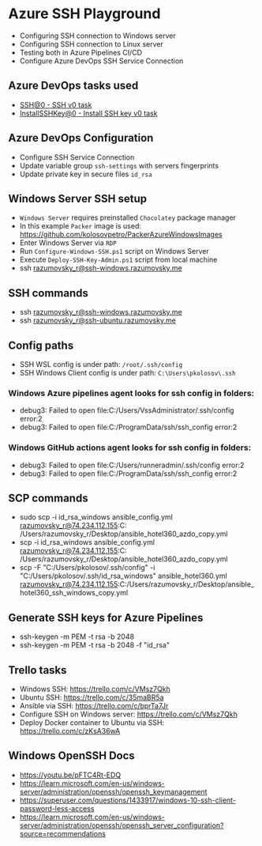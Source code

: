 # Azure SSH Playground

- Configuring SSH connection to Windows server
- Configuring SSH connection to Linux server
- Testing both in Azure Pipelines CI/CD
- Configure Azure DevOps SSH Service Connection

## Azure DevOps tasks used

- [SSH@0 - SSH v0 task](https://learn.microsoft.com/en-us/azure/devops/pipelines/tasks/reference/ssh-v0?view=azure-pipelines)
- [InstallSSHKey@0 - Install SSH key v0 task](https://learn.microsoft.com/en-us/azure/devops/pipelines/tasks/reference/install-ssh-key-v0?view=azure-pipelines)

## Azure DevOps Configuration

- Configure SSH Service Connection
- Update variable group `ssh-settings` with servers fingerprints
- Update private key in secure files `id_rsa`

## Windows Server SSH setup

- `Windows Server` requires preinstalled `Chocolatey` package manager
- In this example `Packer` image is used: https://github.com/kolosovpetro/PackerAzureWindowsImages
- Enter Windows Server via `RDP`
- Run `Configure-Windows-SSH.ps1` script on Windows Server
- Execute `Deploy-SSH-Key-Admin.ps1` script from local machine
- ssh razumovsky_r@ssh-windows.razumovsky.me

## SSH commands

- ssh razumovsky_r@ssh-windows.razumovsky.me
- ssh razumovsky_r@ssh-ubuntu.razumovsky.me

## Config paths

- SSH WSL config is under path: `/root/.ssh/config`
- SSH Windows Client config is under path: `C:\Users\pkolosov\.ssh`

### Windows Azure pipelines agent looks for ssh config in folders:

- debug3: Failed to open file:C:/Users/VssAdministrator/.ssh/config error:2
- debug3: Failed to open file:C:/ProgramData/ssh/ssh_config error:2

### Windows GitHub actions agent looks for ssh config in folders:

- debug3: Failed to open file:C:/Users/runneradmin/.ssh/config error:2
- debug3: Failed to open file:C:/ProgramData/ssh/ssh_config error:2

## SCP commands

- sudo scp -i id_rsa_windows ansible_config.yml razumovsky_r@74.234.112.155:C:
  /Users/razumovsky_r/Desktop/ansible_hotel360_azdo_copy.yml
- scp -i id_rsa_windows ansible_config.yml razumovsky_r@74.234.112.155:C:
  /Users/razumovsky_r/Desktop/ansible_hotel360_azdo_copy.yml
- scp -F "C:/Users/pkolosov/.ssh/config" -i "C:/Users/pkolosov/.ssh/id_rsa_windows" ansible_hotel360.yml
  razumovsky_r@74.234.112.155:C:/Users/razumovsky_r/Desktop/ansible_hotel360_ssh_windows_copy.yml

## Generate SSH keys for Azure Pipelines

- ssh-keygen -m PEM -t rsa -b 2048
- ssh-keygen -m PEM -t rsa -b 2048 -f "id_rsa"

## Trello tasks

- Windows SSH: https://trello.com/c/VMsz7Qkh
- Ubuntu SSH: https://trello.com/c/35maBR5a
- Ansible via SSH: https://trello.com/c/bprTa7Jr
- Configure SSH on Windows server: https://trello.com/c/VMsz7Qkh
- Deploy Docker container to Ubuntu via SSH: https://trello.com/c/zKsA36wA

## Windows OpenSSH Docs

- https://youtu.be/pFTC4Rt-EDQ
- https://learn.microsoft.com/en-us/windows-server/administration/openssh/openssh_keymanagement
- https://superuser.com/questions/1433917/windows-10-ssh-client-password-less-access
- https://learn.microsoft.com/en-us/windows-server/administration/openssh/openssh_server_configuration?source=recommendations
